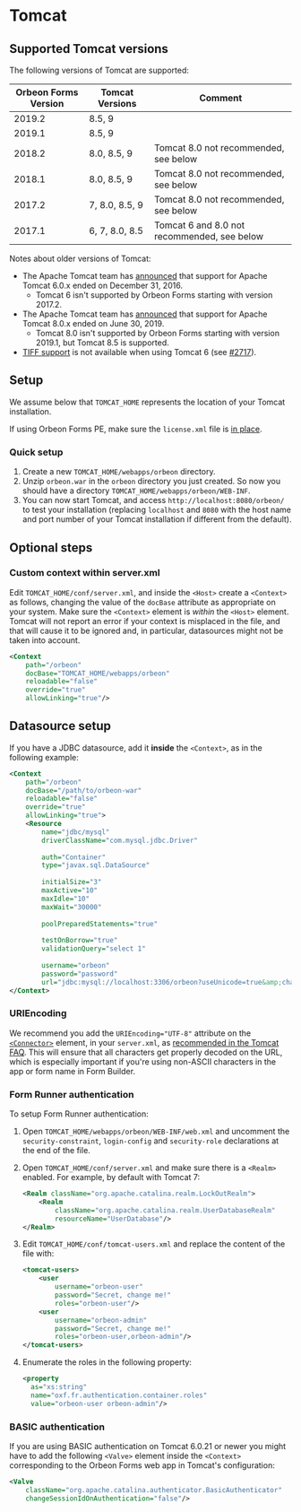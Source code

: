# Tomcat

## Supported Tomcat versions

The following versions of Tomcat are supported:

| Orbeon Forms Version | Tomcat Versions|Comment                                    |
|----------------------|----------------|-------------------------------------------|
| 2019.2               | 8.5, 9         |                                           |
| 2019.1               | 8.5, 9         |                                           |
| 2018.2               | 8.0, 8.5, 9    |Tomcat 8.0 not recommended, see below      |
| 2018.1               | 8.0, 8.5, 9    |Tomcat 8.0 not recommended, see below      |
| 2017.2               | 7, 8.0, 8.5, 9 |Tomcat 8.0 not recommended, see below      |
| 2017.1               | 6, 7, 8.0, 8.5 |Tomcat 6 and 8.0 not recommended, see below|

Notes about older versions of Tomcat:

- The Apache Tomcat team has [announced](https://tomcat.apache.org/tomcat-60-eol.html) that support for Apache Tomcat 6.0.x ended on December 31, 2016.
    - Tomcat 6 isn't supported by Orbeon Forms starting with version 2017.2.
- The Apache Tomcat team has [announced](https://tomcat.apache.org/tomcat-80-eol.html) that support for Apache Tomcat 8.0.x ended on June 30, 2019.
    - Tomcat 8.0 isn't supported by Orbeon Forms starting with version 2019.1, but Tomcat 8.5 is supported.
- [TIFF support](/form-runner/feature/tiff-production.md) is not available when using Tomcat 6 (see [#2717](https://github.com/orbeon/orbeon-forms/issues/2717)).

## Setup

We assume below that `TOMCAT_HOME` represents the location of your Tomcat installation.

If using Orbeon Forms PE, make sure the `license.xml` file is [in place](./README.md#license-installation-orbeon-forms-pe-only).

### Quick setup

1. Create a new `TOMCAT_HOME/webapps/orbeon` directory.
2. Unzip `orbeon.war` in the `orbeon` directory you just created. So now you should have a directory `TOMCAT_HOME/webapps/orbeon/WEB-INF`. 
3. You can now start Tomcat, and access `http://localhost:8080/orbeon/` to test your installation (replacing `localhost` and `8080` with the host name and port number of your Tomcat installation if different from the default).

## Optional steps

### Custom context within server.xml

Edit `TOMCAT_HOME/conf/server.xml`, and inside the `<Host>` create a `<Context>` as follows, changing the value of the `docBase` attribute as appropriate on your system. Make sure the `<Context>` element is *within* the `<Host>` element. Tomcat will not report an error if your context is misplaced in the file, and that will cause it to be ignored and, in particular, datasources might not be taken into account.

```xml
<Context
    path="/orbeon"
    docBase="TOMCAT_HOME/webapps/orbeon"
    reloadable="false"
    override="true"
    allowLinking="true"/>
```

## Datasource setup

If you have a JDBC datasource, add it **inside** the `<Context>`, as in the following example:

```xml
<Context
    path="/orbeon"
    docBase="/path/to/orbeon-war"
    reloadable="false"
    override="true"
    allowLinking="true">
    <Resource 
        name="jdbc/mysql"
        driverClassName="com.mysql.jdbc.Driver"
        
        auth="Container" 
        type="javax.sql.DataSource"
        
        initialSize="3" 
        maxActive="10" 
        maxIdle="10" 
        maxWait="30000"
        
        poolPreparedStatements="true"
        
        testOnBorrow="true"
        validationQuery="select 1"
        
        username="orbeon"
        password="password"
        url="jdbc:mysql://localhost:3306/orbeon?useUnicode=true&amp;characterEncoding=UTF8"/>
</Context>
```

### URIEncoding

We recommend you add the `URIEncoding="UTF-8"` attribute on the [`<Connector>`](http://tomcat.apache.org/tomcat-7.0-doc/config/http.html) element, in your `server.xml`, as [recommended in the Tomcat FAQ](http://wiki.apache.org/tomcat/FAQ/CharacterEncoding#Q8). This will ensure that all characters get properly decoded on the URL, which is especially important if you're using non-ASCII characters in the app or form name in Form Builder.

### Form Runner authentication

To setup Form Runner authentication:

1. Open `TOMCAT_HOME/webapps/orbeon/WEB-INF/web.xml` and uncomment the `security-constraint`, `login-config` and `security-role` declarations at the end of the file.
2. Open `TOMCAT_HOME/conf/server.xml` and make sure there is a `<Realm>` enabled. For example, by default with Tomcat 7:

    ```xml
    <Realm className="org.apache.catalina.realm.LockOutRealm">
        <Realm
            className="org.apache.catalina.realm.UserDatabaseRealm"
            resourceName="UserDatabase"/>
    </Realm>
    ```
3. Edit `TOMCAT_HOME/conf/tomcat-users.xml` and replace the content of the file with:

    ```xml
    <tomcat-users>
        <user
            username="orbeon-user"
            password="Secret, change me!"
            roles="orbeon-user"/>
        <user
            username="orbeon-admin"
            password="Secret, change me!"
            roles="orbeon-user,orbeon-admin"/>
    </tomcat-users>
    ```
4. Enumerate the roles in the following property:

    ```xml
    <property
      as="xs:string"
      name="oxf.fr.authentication.container.roles"
      value="orbeon-user orbeon-admin"/>
    ```

### BASIC authentication

If you are using BASIC authentication on Tomcat 6.0.21 or newer you might have to add the following `<Valve>` element inside the `<Context>` corresponding to the Orbeon Forms web app in Tomcat's configuration:

```xml
<Valve
	className="org.apache.catalina.authenticator.BasicAuthenticator"
	changeSessionIdOnAuthentication="false"/>
```
